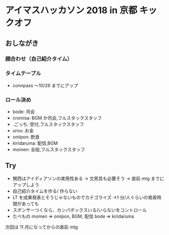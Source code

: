# アイマスハッカソン 2018 in 京都 キックオフ

## おしながき

### 顔合わせ（自己紹介タイム）

### タイムテーブル

- connpass 〜10/26 までにアップ

### ロール決め

- bode: 司会
- cromisa: BGM か司会,フルスタックスタッフ
- .ごっち: 受付,フルスタックスタッフ
- urou: お金
- oniipon: 飲食
- kiridaruma: 配信,BGM
- momen: 全般,フルスタックスタッフ

## Try

- 関西はアイディアソンの実用性ある
  → 文房具も必要そう
  → 直前 mtg までにアップしよう
- 自己紹介タイムを作る/ 作らない
- LT を成果発表とそうじゃないものでカテゴライズ
  →1 分/人ぐらいの発表時間があっても
- スポンサーつくなら、カンパボックスいる/いらないをコントロール
- たべもの momen => oniipon, BGM, 配信 bode => kiridaruma

次回は 11 月になってからの直前 mtg
